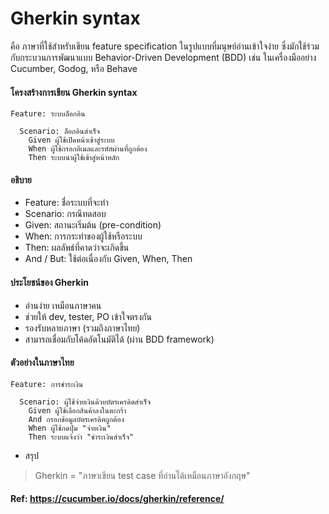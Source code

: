 # Gherkin syntax 

คือ ภาษาที่ใช้สำหรับเขียน feature specification ในรูปแบบที่มนุษย์อ่านเข้าใจง่าย ซึ่งมักใช้ร่วมกับกระบวนการพัฒนาแบบ Behavior-Driven Development (BDD) เช่น ในเครื่องมืออย่าง Cucumber, Godog, หรือ Behave

#### โครงสร้างการเขียน Gherkin syntax
```
Feature: ระบบล็อกอิน

  Scenario: ล็อกอินสำเร็จ
    Given ผู้ใช้เปิดหน้าเข้าสู่ระบบ
    When ผู้ใช้กรอกอีเมลและรหัสผ่านที่ถูกต้อง
    Then ระบบนำผู้ใช้เข้าสู่หน้าหลัก
```

#### อธิบาย
 - Feature: ชื่อระบบที่จะทำ
 - Scenario: กรณีทดสอบ
 - Given: สถานะเริ่มต้น (pre-condition)
 - When: การกระทำของผู้ใช้หรือระบบ
 - Then: ผลลัพธ์ที่คาดว่าจะเกิดขึ้น
 - And / But: ใช้ต่อเนื่องกับ Given, When, Then

#### ประโยชน์ของ Gherkin
- อ่านง่าย เหมือนภาษาคน
- ช่วยให้ dev, tester, PO เข้าใจตรงกัน
- รองรับหลายภาษา (รวมถึงภาษาไทย)
- สามารถเชื่อมกับโค้ดอัตโนมัติได้ (ผ่าน BDD framework)

#### ตัวอย่างในภาษาไทย
```
Feature: การชำระเงิน

  Scenario: ผู้ใช้จ่ายเงินด้วยบัตรเครดิตสำเร็จ
    Given ผู้ใช้เลือกสินค้าลงในตะกร้า
    And กรอกข้อมูลบัตรเครดิตถูกต้อง
    When ผู้ใช้กดปุ่ม "จ่ายเงิน"
    Then ระบบแจ้งว่า "ชำระเงินสำเร็จ"
```

- สรุป 
> Gherkin = "ภาษาเขียน test case ที่อ่านได้เหมือนภาษาอังกฤษ"

#### Ref: https://cucumber.io/docs/gherkin/reference/